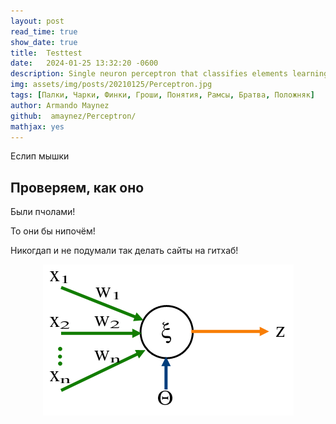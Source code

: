 ```yaml
---
layout: post
read_time: true
show_date: true
title:  Testtest
date:   2024-01-25 13:32:20 -0600
description: Single neuron perceptron that classifies elements learning quite quickly.
img: assets/img/posts/20210125/Perceptron.jpg 
tags: [Палки, Чарки, Финки, Гроши, Понятия, Рамсы, Братва, Положняк]
author: Armando Maynez
github:  amaynez/Perceptron/
mathjax: yes
---
```

Еслип мышки

## Проверяем, как оно

Были пчолами!

То они бы нипочём!

Никогдап и не подумали так делать сайты на гитхаб!

<center><img src='./assets/img/posts/20210125/Perceptron.png'></center>

